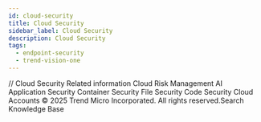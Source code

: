 ```yaml
---
id: cloud-security
title: Cloud Security
sidebar_label: Cloud Security
description: Cloud Security
tags:
  - endpoint-security
  - trend-vision-one
---
```


/*<![CDATA[*/ $('#title').html($('meta[name=map-description]').attr('content')); /*]]>*/ Cloud Security Related information Cloud Risk Management AI Application Security Container Security File Security Code Security Cloud Accounts © 2025 Trend Micro Incorporated. All rights reserved.Search Knowledge Base